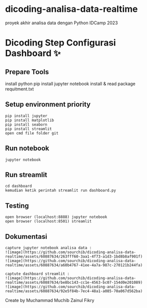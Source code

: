 # dicoding-analisa-data-realtime
proyek akhir analisa data dengan Python IDCamp 2023
# Dicoding Step Configurasi Dashboard ✨

## Prepare Tools
install python pip
install jupyter notebook
install & read package requitment.txt

## Setup environment priority
```
pip install jupyter
pip install matplotlib
pip install seaborn
pip install streamlit
open cmd file folder git
```

## Run notebook
```
jupyter notebook
```

## Run streamlit
```
cd dashboard
kemudian ketik perintah streamlit run dashboard.py
```

## Testing
```
open browser (localhost:8888) jupyter notebook
open browser (localhost:8501) streamlit
```

## Dokumentasi
```
capture jupyter notebook analisa data :
![image](https://github.com/sourchib/dicoding-analisa-data-realtime/assets/60887634/263fff60-3aa1-4f73-a1d3-1bd8b8af901f)
![image](https://github.com/sourchib/dicoding-analisa-data-realtime/assets/60887634/a60b4767-41ee-4a7a-987c-270121b244fa)

captute dashboard streamlit :
![image](https://github.com/sourchib/dicoding-analisa-data-realtime/assets/60887634/be8bc143-cc1e-4563-bc07-154d0e201089)
![image](https://github.com/sourchib/dicoding-analisa-data-realtime/assets/60887634/92e5f84b-7ec4-48a1-a085-70a067d562ba)
```

Create by Muchammad Muchib Zainul Fikry
